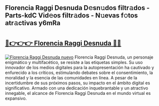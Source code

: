 ## Florencia Raggi Desnuda D𝚎sn𝚞dos filtr𝚊dos - Parts-kdC Vid𝚎os filtr𝚊dos - N𝚞evas f𝚘tos atr𝚊ctivas y6mRa

# <h2><a href="http://mb36myv.tromn.icu/?c=Florencia+Raggi+Desnuda">🔗👉👉👉 Florencia Raggi Desnuda 🔗🔗</a></h2>

[![Florencia Raggi Desnuda nuevo](https://i.imgur.com/pEAQMta.gif)](http://mb36myv.tromn.icu/?c=Florencia+Raggi+Desnuda)
Florencia Raggi Desnuda, un personaje enigmático y multifacético, se resiste a las etiquetas simples. Su uso innovador de los medios digitales para la autopresentación ha cautivado y enfurecido a los críticos, estimulando debates sobre el consentimiento, la moralidad y la esencia de las comunidades en línea. A pesar de la incertidumbre de sus próximos pasos, su impacto en el ámbito digital es significativo. Armado con una dedicación inquebrantable y un atractivo innegable, el alcance de Florencia Raggi Desnuda en el mundo virtual es expansivo.
